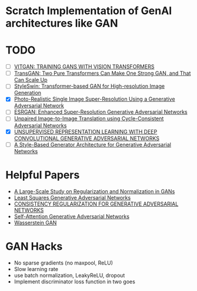 # Scratch Implementation of GenAI architectures like GAN

# TODO

- [ ] [VITGAN: TRAINING GANS WITH VISION TRANSFORMERS](https://openreview.net/pdf?id=dwg5rXg1WS_)
- [ ] [TransGAN: Two Pure Transformers Can Make One Strong GAN, and That Can Scale Up](https://arxiv.org/pdf/2102.07074.pdf)
- [ ] [StyleSwin: Transformer-based GAN for High-resolution Image Generation](https://openaccess.thecvf.com/content/CVPR2022/papers/Zhang_StyleSwin_Transformer-Based_GAN_for_High-Resolution_Image_Generation_CVPR_2022_paper.pdf)
- [x] [Photo-Realistic Single Image Super-Resolution Using a Generative Adversarial Network](https://openaccess.thecvf.com/content_cvpr_2017/papers/Ledig_Photo-Realistic_Single_Image_CVPR_2017_paper.pdf)
- [ ] [ESRGAN: Enhanced Super-Resolution Generative Adversarial Networks](https://openaccess.thecvf.com/content_ECCVW_2018/papers/11133/Wang_ESRGAN_Enhanced_Super-Resolution_Generative_Adversarial_Networks_ECCVW_2018_paper.pdf)
- [ ] [Unpaired Image-to-Image Translation using Cycle-Consistent Adversarial Networks](https://openaccess.thecvf.com/content_ICCV_2017/papers/Zhu_Unpaired_Image-To-Image_Translation_ICCV_2017_paper.pdf)
- [x] [UNSUPERVISED REPRESENTATION LEARNING WITH DEEP CONVOLUTIONAL GENERATIVE ADVERSARIAL NETWORKS](https://arxiv.org/pdf/1511.06434.pdf)
- [ ] [A Style-Based Generator Architecture for Generative Adversarial Networks](https://openaccess.thecvf.com/content_CVPR_2019/papers/Karras_A_Style-Based_Generator_Architecture_for_Generative_Adversarial_Networks_CVPR_2019_paper.pdf)

# Helpful Papers 

- [A Large-Scale Study on Regularization and Normalization in GANs](https://arxiv.org/pdf/1807.04720)
- [Least Squares Generative Adversarial Networks](https://openaccess.thecvf.com/content_ICCV_2017/papers/Mao_Least_Squares_Generative_ICCV_2017_paper.pdf)
- [CONSISTENCY REGULARIZATION FOR GENERATIVE ADVERSARIAL NETWORKS](https://arxiv.org/pdf/1910.12027)
- [Self-Attention Generative Adversarial Networks](https://arxiv.org/pdf/1805.08318)
- [Wasserstein GAN](https://arxiv.org/pdf/1701.07875)

# GAN Hacks

- No sparse gradients (no maxpool, ReLU)
- Slow learning rate 
- use batch normalization, LeakyReLU, dropout
- Implement discriminator loss function in two goes 